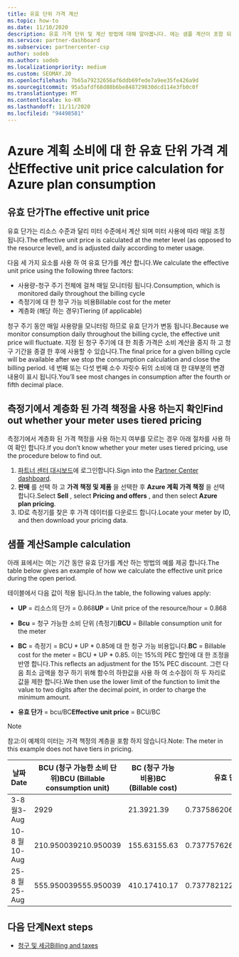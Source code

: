 ```yaml
---
title: 유효 단위 가격 계산
ms.topic: how-to
ms.date: 11/10/2020
description: 유효 가격 단위 및 계산 방법에 대해 알아봅니다. 에는 샘플 계산이 포함 되어 있습니다.
ms.service: partner-dashboard
ms.subservice: partnercenter-csp
author: sodeb
ms.author: sodeb
ms.localizationpriority: medium
ms.custom: SEOMAY.20
ms.openlocfilehash: 7b65a79232656af6ddb69fede7a9ee35fe426a9d
ms.sourcegitcommit: 95a5afdf68d88b6be848729830dcd114e3fb0c0f
ms.translationtype: MT
ms.contentlocale: ko-KR
ms.lasthandoff: 11/11/2020
ms.locfileid: "94498581"
---
```

# <a name="effective-unit-price-calculation-for-azure-plan-consumption"></a><span data-ttu-id="65b57-104">Azure 계획 소비에 대 한 유효 단위 가격 계산</span><span class="sxs-lookup"><span data-stu-id="65b57-104">Effective unit price calculation for Azure plan consumption</span></span>

## <a name="the-effective-unit-price"></a><span data-ttu-id="65b57-105">유효 단가</span><span class="sxs-lookup"><span data-stu-id="65b57-105">The effective unit price</span></span>

<span data-ttu-id="65b57-106">유효 단가는 리소스 수준과 달리 미터 수준에서 계산 되며 미터 사용에 따라 매일 조정 됩니다.</span><span class="sxs-lookup"><span data-stu-id="65b57-106">The effective unit price is calculated at the meter level (as opposed to the resource level), and is adjusted daily according to meter usage.</span></span>

<span data-ttu-id="65b57-107">다음 세 가지 요소를 사용 하 여 유효 단가를 계산 합니다.</span><span class="sxs-lookup"><span data-stu-id="65b57-107">We calculate the effective unit price using the following three factors:</span></span>

- <span data-ttu-id="65b57-108">사용량-청구 주기 전체에 걸쳐 매일 모니터링 됩니다.</span><span class="sxs-lookup"><span data-stu-id="65b57-108">Consumption, which is monitored daily throughout the billing cycle</span></span>
- <span data-ttu-id="65b57-109">측정기에 대 한 청구 가능 비용</span><span class="sxs-lookup"><span data-stu-id="65b57-109">Billable cost for the meter</span></span>
- <span data-ttu-id="65b57-110">계층화 (해당 하는 경우)</span><span class="sxs-lookup"><span data-stu-id="65b57-110">Tiering (if applicable)</span></span>

<span data-ttu-id="65b57-111">청구 주기 동안 매일 사용량을 모니터링 하므로 유효 단가가 변동 됩니다.</span><span class="sxs-lookup"><span data-stu-id="65b57-111">Because we monitor consumption daily throughout the billing cycle, the effective unit price will fluctuate.</span></span> <span data-ttu-id="65b57-112">지정 된 청구 주기에 대 한 최종 가격은 소비 계산을 중지 하 고 청구 기간을 종결 한 후에 사용할 수 있습니다.</span><span class="sxs-lookup"><span data-stu-id="65b57-112">The final price for a given billing cycle will be available after we stop the consumption calculation and close the billing period.</span></span> <span data-ttu-id="65b57-113">네 번째 또는 다섯 번째 소수 자릿수 뒤의 소비에 대 한 대부분의 변경 내용이 표시 됩니다.</span><span class="sxs-lookup"><span data-stu-id="65b57-113">You’ll see most changes in consumption after the fourth or fifth decimal place.</span></span>

## <a name="find-out-whether-your-meter-uses-tiered-pricing"></a><span data-ttu-id="65b57-114">측정기에서 계층화 된 가격 책정을 사용 하는지 확인</span><span class="sxs-lookup"><span data-stu-id="65b57-114">Find out whether your meter uses tiered pricing</span></span>

<span data-ttu-id="65b57-115">측정기에서 계층화 된 가격 책정을 사용 하는지 여부를 모르는 경우 아래 절차를 사용 하 여 확인 합니다.</span><span class="sxs-lookup"><span data-stu-id="65b57-115">If you don’t know whether your meter uses tiered pricing, use the procedure below to find out.</span></span> 

1. <span data-ttu-id="65b57-116">[파트너 센터 대시보드](https://partner.microsoft.com/dashboard/)에 로그인합니다.</span><span class="sxs-lookup"><span data-stu-id="65b57-116">Sign into the [Partner Center dashboard](https://partner.microsoft.com/dashboard/).</span></span>
2. <span data-ttu-id="65b57-117">**판매** 를 선택 하 고 **가격 책정 및 제품** 을 선택한 후 **Azure 계획 가격 책정** 을 선택 합니다.</span><span class="sxs-lookup"><span data-stu-id="65b57-117">Select **Sell** , select **Pricing and offers** , and then select **Azure plan pricing**.</span></span>
3. <span data-ttu-id="65b57-118">ID로 측정기를 찾은 후 가격 데이터를 다운로드 합니다.</span><span class="sxs-lookup"><span data-stu-id="65b57-118">Locate your meter by ID, and then download your pricing data.</span></span> 

## <a name="sample-calculation"></a><span data-ttu-id="65b57-119">샘플 계산</span><span class="sxs-lookup"><span data-stu-id="65b57-119">Sample calculation</span></span>

<span data-ttu-id="65b57-120">아래 표에서는 여는 기간 동안 유효 단가를 계산 하는 방법의 예를 제공 합니다.</span><span class="sxs-lookup"><span data-stu-id="65b57-120">The table below gives an example of how we calculate the effective unit price during the open period.</span></span>

<span data-ttu-id="65b57-121">테이블에서 다음 값이 적용 됩니다.</span><span class="sxs-lookup"><span data-stu-id="65b57-121">In the table, the following values apply:</span></span> 

- <span data-ttu-id="65b57-122">**UP** = 리소스의 단가 = 0.868</span><span class="sxs-lookup"><span data-stu-id="65b57-122">**UP** = Unit price of the resource/hour = 0.868</span></span>

- <span data-ttu-id="65b57-123">**Bcu** = 청구 가능한 소비 단위 (측정기)</span><span class="sxs-lookup"><span data-stu-id="65b57-123">**BCU** = Billable consumption unit for the meter</span></span>

- <span data-ttu-id="65b57-124">**BC** = 측정기 = BCU \* UP \* 0.85에 대 한 청구 가능 비용입니다.</span><span class="sxs-lookup"><span data-stu-id="65b57-124">**BC** = Billable cost for the meter = BCU \* UP \* 0.85.</span></span> <span data-ttu-id="65b57-125">이는 15%의 PEC 할인에 대 한 조정을 반영 합니다.</span><span class="sxs-lookup"><span data-stu-id="65b57-125">This reflects an adjustment for the 15% PEC discount.</span></span> <span data-ttu-id="65b57-126">그런 다음 최소 금액을 청구 하기 위해 함수의 하한값을 사용 하 여 소수점이 하 두 자리로 값을 제한 합니다.</span><span class="sxs-lookup"><span data-stu-id="65b57-126">We then use the lower limit of the function to limit the value to two digits after the decimal point, in order to charge the minimum amount.</span></span> 

- <span data-ttu-id="65b57-127">**유효 단가** = bcu/BC</span><span class="sxs-lookup"><span data-stu-id="65b57-127">**Effective unit price** = BCU/BC</span></span>

>[!NOTE]
><span data-ttu-id="65b57-128">참고:이 예제의 미터는 가격 책정의 계층을 포함 하지 않습니다.</span><span class="sxs-lookup"><span data-stu-id="65b57-128">Note: The meter in this example does not have tiers in pricing.</span></span>

| <span data-ttu-id="65b57-129">날짜</span><span class="sxs-lookup"><span data-stu-id="65b57-129">Date</span></span> | <span data-ttu-id="65b57-130">BCU (청구 가능한 소비 단위)</span><span class="sxs-lookup"><span data-stu-id="65b57-130">BCU (Billable consumption unit)</span></span> | <span data-ttu-id="65b57-131">BC (청구 가능 비용)</span><span class="sxs-lookup"><span data-stu-id="65b57-131">BC (Billable cost)</span></span> | <span data-ttu-id="65b57-132">유효 단가</span><span class="sxs-lookup"><span data-stu-id="65b57-132">Effective unit price</span></span> |
| ------ | ----------- | ----------- | ----------- |  
| <span data-ttu-id="65b57-133">3-8 월</span><span class="sxs-lookup"><span data-stu-id="65b57-133">3-Aug</span></span> | <span data-ttu-id="65b57-134">29</span><span class="sxs-lookup"><span data-stu-id="65b57-134">29</span></span> | <span data-ttu-id="65b57-135">21.39</span><span class="sxs-lookup"><span data-stu-id="65b57-135">21.39</span></span> | <span data-ttu-id="65b57-136">0.737586206896552</span><span class="sxs-lookup"><span data-stu-id="65b57-136">0.737586206896552</span></span> |
| <span data-ttu-id="65b57-137">10-8 월</span><span class="sxs-lookup"><span data-stu-id="65b57-137">10-Aug</span></span> | <span data-ttu-id="65b57-138">210.950039</span><span class="sxs-lookup"><span data-stu-id="65b57-138">210.950039</span></span> | <span data-ttu-id="65b57-139">155.63</span><span class="sxs-lookup"><span data-stu-id="65b57-139">155.63</span></span> | <span data-ttu-id="65b57-140">0.737757626107858</span><span class="sxs-lookup"><span data-stu-id="65b57-140">0.737757626107858</span></span> |
| <span data-ttu-id="65b57-141">25-8 월</span><span class="sxs-lookup"><span data-stu-id="65b57-141">25-Aug</span></span> | <span data-ttu-id="65b57-142">555.950039</span><span class="sxs-lookup"><span data-stu-id="65b57-142">555.950039</span></span> | <span data-ttu-id="65b57-143">410.17</span><span class="sxs-lookup"><span data-stu-id="65b57-143">410.17</span></span> | <span data-ttu-id="65b57-144">0.737782122900436</span><span class="sxs-lookup"><span data-stu-id="65b57-144">0.737782122900436</span></span> |

## <a name="next-steps"></a><span data-ttu-id="65b57-145">다음 단계</span><span class="sxs-lookup"><span data-stu-id="65b57-145">Next steps</span></span>

- [<span data-ttu-id="65b57-146">청구 및 세금</span><span class="sxs-lookup"><span data-stu-id="65b57-146">Billing and taxes</span></span>](billing.md)
